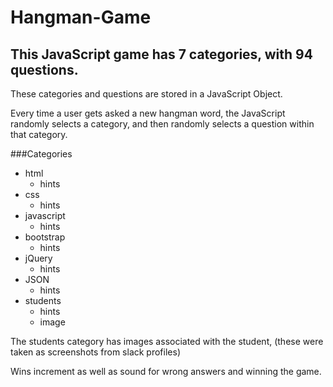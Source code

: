# Hangman-Game

## This JavaScript game has 7 categories, with 94 questions.

These categories and questions are stored in a JavaScript Object.

Every time a user gets asked a new hangman word, the JavaScript randomly selects a category, and then randomly selects a question within that category.

###Categories
* html
  * hints
* css
  * hints
* javascript
  * hints
* bootstrap
  * hints
* jQuery
  * hints
* JSON
  * hints
* students
  * hints
  * image

The students category has images associated with the student, (these were taken as screenshots from slack profiles)

Wins increment as well as sound for wrong answers and winning the game.